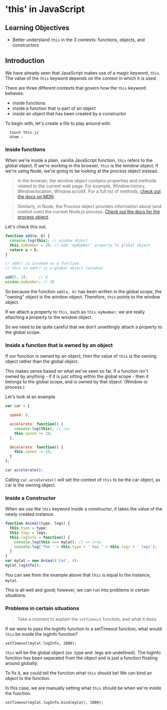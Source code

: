 # 'this' in JavaScript

## Learning Objectives

- Better understand ```this``` in the 3 contexts: functions, objects, and constructors

## Introduction

We have already seen that JavaScript makes use of a magic keyword, ```this```. The value of the ```this``` keyword depends on the context in which it is used.

There are three different contexts that govern how the ```this``` keyword behaves:

  - inside functions
  - inside a function that is part of an object
  - inside an object that has been created by a constructor

To begin with, let's create a file to play around with.

```
  touch this.js
  atom .
```

### Inside functions

When we're inside a plain, vanilla JavaScript function, ```this``` refers to the global object. If we're working in the browser, ```this``` is the window object; if we're using Node, we're going to be looking at the process object instead.

> In the browser, the window object contains properties and methods related to the current web page. For example, Window.history, Window.location, Window.scrollX. For a full list of methods, [check out the docs on MDN](https://developer.mozilla.org/en-US/docs/Web/API/Window).

> Similarly, in Node, the Process object provides information about (and control over) the current Node.js process. [Check out the docs for the process object](https://nodejs.org/api/process.html).

Let's check this out.

```js
function add(a, b) {  
  console.log(this); // window object
  this.myNumber = 20; // add 'myNumber' property to global object
  return a + b;
}

// add() is invoked as a function
// this in add() is a global object (window)

add(5, 3);     // 8
window.myNumber; // 20  
```

So because the function ```add(a, b)``` has been written in the global scope, the "owning" object is the window object. Therefore, ```this``` points to the window object.

If we attach a property to ```this```, such as ```this.myNumber```, we are really attaching a property to the window object.

So we need to be quite careful that we don't unwittingly attach a property to the global scope.

### Inside a function that is owned by an object

If our function is owned by an object, then the value of ```this``` is the owning object rather than the global object.

This makes sense based on what we've seen so far. If a function isn't owned by anything - if it is just sitting within the global scope - then it belongs to the global scope, and is owned by that object. (Window or process.)

Let's look at an example.

```js
var car = {

  speed: 0,

  accelerate: function() {
    console.log(this); // car
    this.speed += 10;
  },

  decelerate: function() {
    this.speed -= 10;
  }
};

car.accelerate();
```

Calling ```car.accelerate()``` will set the context of ```this``` to be the car object, as car is the owning object.

### Inside a Constructor

When we use the ```this``` keyword inside a constructor, it takes the value of the newly created instance.

```js
function Animal(type, legs) {  
  this.type = type;
  this.legs = legs;  
  this.logInfo = function() {
    console.log(this === myCat); // => true
    console.log('The ' + this.type + ' has ' + this.legs + ' legs');
  }
}
var myCat = new Animal('Cat', 4);  
myCat.logInfo();
```

You can see from the example above that ```this``` is equal to the instance, ```myCat```.

This is all well and good; however, we can run into problems in certain situations.

### Problems in certain situations

> Take a moment to explain the ```setTimeout``` function, and what it does.

If we were to pass the logInfo function to a setTimeout function, what would ```this``` be inside the logInfo function?

```
setTimeout(myCat.logInfo, 1000);
```

```this``` will be the global object (so .type and .legs are undefined). The logInfo function has been separated from the object and is just a function floating around globally.

To fix it, we could tell the function what ```this``` should be! We can bind an object to the function.

In this case, we are manually setting what ```this``` should be when we're inside the function.

```
setTimeout(myCat.logInfo.bind(myCat), 1000);
```

